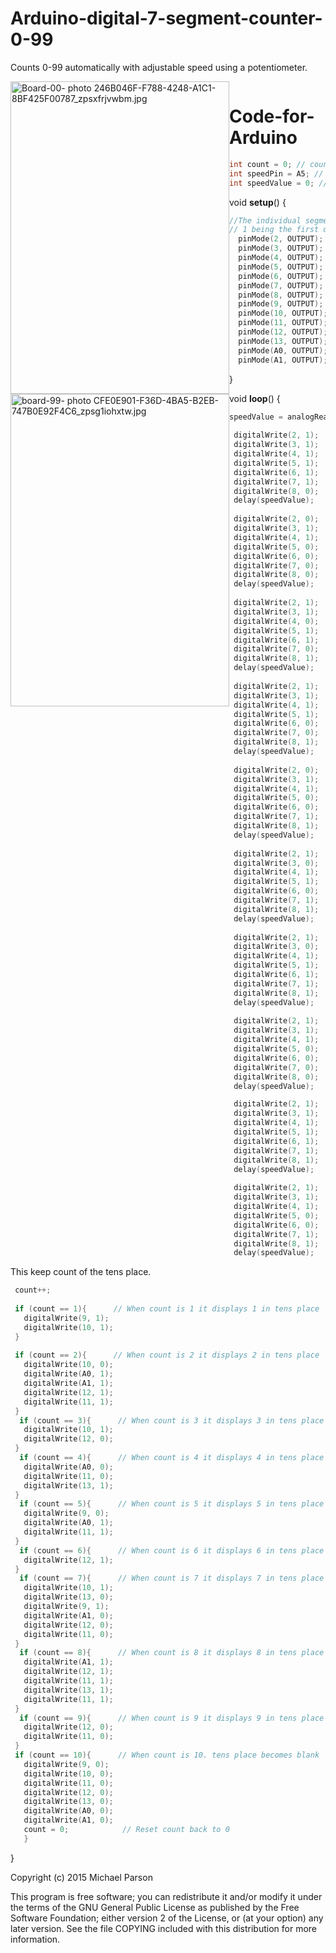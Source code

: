 # Arduino-digital-7-segment-counter-0-99
Counts 0-99 automatically with adjustable speed using a potentiometer. 

<div style="float: right;" a href="http://s76.photobucket.com/user/mpgoat/media/246B046F-F788-4248-A1C1-8BF425F00787_zpsxfrjvwbm.jpg.html" target="_blank"><img HEIGHT="500" WIDTH="350" src="http://i76.photobucket.com/albums/j8/mpgoat/246B046F-F788-4248-A1C1-8BF425F00787_zpsxfrjvwbm.jpg" border="0" alt="Board-00- photo 246B046F-F788-4248-A1C1-8BF425F00787_zpsxfrjvwbm.jpg" style="float:left;" alt="" /></a> <img HEIGHT="500" WIDTH="350" src="http://i76.photobucket.com/albums/j8/mpgoat/CFE0E901-F36D-4BA5-B2EB-747B0E92F4C6_zpsg1iohxtw.jpg" border="0" alt="board-99- photo CFE0E901-F36D-4BA5-B2EB-747B0E92F4C6_zpsg1iohxtw.jpg" style="float:left;" alt="" /></a>

# Code-for-Arduino
```c
int count = 0; // counter
int speedPin = A5; // potentiometer 
int speedValue = 0; // 
```
void **setup**() {
```c
//The individual segments of a 2 digit seven-segment display.
// 1 being the first digit 2 being the second digit
  pinMode(2, OUTPUT);  //A1
  pinMode(3, OUTPUT);  //B1
  pinMode(4, OUTPUT);  //C1
  pinMode(5, OUTPUT);  //D1
  pinMode(6, OUTPUT);  //E1
  pinMode(7, OUTPUT);  //F1
  pinMode(8, OUTPUT);  //G1
  pinMode(9, OUTPUT);  //B2
  pinMode(10, OUTPUT);  //C2
  pinMode(11, OUTPUT);  //D2
  pinMode(12, OUTPUT);  //E2
  pinMode(13, OUTPUT);  //F2
  pinMode(A0, OUTPUT);  //A2
  pinMode(A1, OUTPUT);  //G2
```
}

void **loop**() {
```c
speedValue = analogRead(speedPin); 
  
 digitalWrite(2, 1);  //-------------
 digitalWrite(3, 1);  
 digitalWrite(4, 1);  
 digitalWrite(5, 1);  //  Display 0 in ones place
 digitalWrite(6, 1);
 digitalWrite(7, 1);
 digitalWrite(8, 0);  //-------------
 delay(speedValue);
 
 digitalWrite(2, 0);  //-------------
 digitalWrite(3, 1);
 digitalWrite(4, 1);
 digitalWrite(5, 0);  //  Display 1 in ones place
 digitalWrite(6, 0);
 digitalWrite(7, 0);
 digitalWrite(8, 0);  //-------------
 delay(speedValue);
 
 digitalWrite(2, 1);  //-------------
 digitalWrite(3, 1);
 digitalWrite(4, 0);
 digitalWrite(5, 1);  //  Display 2 in ones place
 digitalWrite(6, 1);
 digitalWrite(7, 0);
 digitalWrite(8, 1);  //-------------
 delay(speedValue);
 
 digitalWrite(2, 1);  //-------------
 digitalWrite(3, 1);
 digitalWrite(4, 1);
 digitalWrite(5, 1);  //  Display 3 in ones place
 digitalWrite(6, 0);
 digitalWrite(7, 0);
 digitalWrite(8, 1);  //-------------
 delay(speedValue);
 
 digitalWrite(2, 0);  //-------------
 digitalWrite(3, 1);
 digitalWrite(4, 1);
 digitalWrite(5, 0);  //  Display 4 in ones place
 digitalWrite(6, 0);
 digitalWrite(7, 1);
 digitalWrite(8, 1);  //-------------
 delay(speedValue);
 
 digitalWrite(2, 1);  //-------------
 digitalWrite(3, 0);
 digitalWrite(4, 1);
 digitalWrite(5, 1);  //  Display 5 in ones place
 digitalWrite(6, 0);
 digitalWrite(7, 1);
 digitalWrite(8, 1);  //-------------
 delay(speedValue);
 
 digitalWrite(2, 1);  //-------------
 digitalWrite(3, 0);
 digitalWrite(4, 1);
 digitalWrite(5, 1);  //  Display 6 in ones place
 digitalWrite(6, 1);
 digitalWrite(7, 1);
 digitalWrite(8, 1);  //-------------
 delay(speedValue);
 
 digitalWrite(2, 1);  //-------------
 digitalWrite(3, 1);
 digitalWrite(4, 1);
 digitalWrite(5, 0);  //  Display 7 in ones place
 digitalWrite(6, 0);
 digitalWrite(7, 0);
 digitalWrite(8, 0);  //-------------
 delay(speedValue);

 digitalWrite(2, 1);  //-------------
 digitalWrite(3, 1);
 digitalWrite(4, 1);
 digitalWrite(5, 1);  //  Display 8 in ones place
 digitalWrite(6, 1);
 digitalWrite(7, 1);
 digitalWrite(8, 1);  //-------------
 delay(speedValue);
 
 digitalWrite(2, 1);  //-------------
 digitalWrite(3, 1);
 digitalWrite(4, 1);
 digitalWrite(5, 0);  //  Display 9 in ones place
 digitalWrite(6, 0);
 digitalWrite(7, 1);
 digitalWrite(8, 1);  //-------------
 delay(speedValue);
```
This keep count of the tens place.
```c
 count++;
 
 if (count == 1){      // When count is 1 it displays 1 in tens place
   digitalWrite(9, 1);
   digitalWrite(10, 1);
 }
 
 if (count == 2){      // When count is 2 it displays 2 in tens place
   digitalWrite(10, 0);
   digitalWrite(A0, 1);
   digitalWrite(A1, 1);
   digitalWrite(12, 1);
   digitalWrite(11, 1);
 }
  if (count == 3){      // When count is 3 it displays 3 in tens place
   digitalWrite(10, 1);
   digitalWrite(12, 0);
 }
  if (count == 4){      // When count is 4 it displays 4 in tens place
   digitalWrite(A0, 0);
   digitalWrite(11, 0);
   digitalWrite(13, 1);
 }
  if (count == 5){      // When count is 5 it displays 5 in tens place
   digitalWrite(9, 0);
   digitalWrite(A0, 1);
   digitalWrite(11, 1);
 }
  if (count == 6){      // When count is 6 it displays 6 in tens place
   digitalWrite(12, 1);
 }
  if (count == 7){      // When count is 7 it displays 7 in tens place
   digitalWrite(10, 1);
   digitalWrite(13, 0);
   digitalWrite(9, 1);
   digitalWrite(A1, 0);
   digitalWrite(12, 0);
   digitalWrite(11, 0);
 }
  if (count == 8){      // When count is 8 it displays 8 in tens place
   digitalWrite(A1, 1);
   digitalWrite(12, 1);
   digitalWrite(11, 1);
   digitalWrite(13, 1);
   digitalWrite(11, 1);
 }
  if (count == 9){      // When count is 9 it displays 9 in tens place
   digitalWrite(12, 0);
   digitalWrite(11, 0);
 }
 if (count == 10){      // When count is 10. tens place becomes blank
   digitalWrite(9, 0);
   digitalWrite(10, 0);
   digitalWrite(11, 0);
   digitalWrite(12, 0);
   digitalWrite(13, 0);
   digitalWrite(A0, 0);
   digitalWrite(A1, 0);
   count = 0;            // Reset count back to 0
   }
```
}



Copyright (c) 2015 Michael Parson

  This program is free software; you can redistribute it and/or
  modify it under the terms of the GNU General Public License as
  published by the Free Software Foundation; either version 2 of the
  License, or (at your option) any later version.  See the file
  COPYING included with this distribution for more information.

